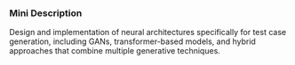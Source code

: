 ### Mini Description

Design and implementation of neural architectures specifically for test case generation, including GANs, transformer-based models, and hybrid approaches that combine multiple generative techniques.
